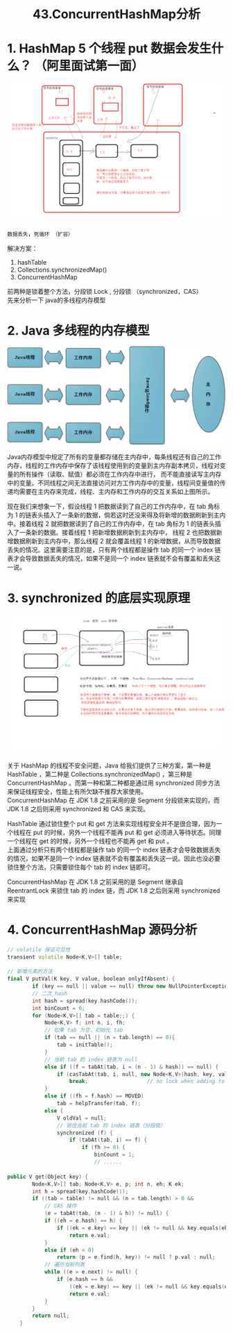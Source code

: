 # <center>43.ConcurrentHashMap分析<center>

# 1. HashMap 5 个线程 put 数据会发生什么？ （阿里面试第一面）

![](../images/43.多线程操作HashMap.png)

`数据丢失`，`死循环 （扩容）`

解决方案：
1. hashTable
2. Collections.synchronizedMap()
3. ConcurrentHashMap

前两种是锁着整个方法，分段锁 Lock , 分段锁 （synchronized，CAS）  
先来分析一下 java的多线程内存模型

# 2. Java 多线程的内存模型

![](../images/43.java多线程的内存模型.png)

Java内存模型中规定了所有的变量都存储在主内存中，每条线程还有自己的工作内存，线程的工作内存中保存了该线程使用到的变量到主内存副本拷贝，线程对变量的所有操作（读取、赋值）都必须在工作内存中进行，
而不能直接读写主内存中的变量。不同线程之间无法直接访问对方工作内存中的变量，线程间变量值的传递均需要在主内存来完成，线程、主内存和工作内存的交互关系如上图所示。


现在我们来想象一下，假设线程 1 把数据读到了自己的工作内存中，在 tab 角标为 1 的链表头插入了一条新的数据，倘若这时还没来得及将新增的数据刷新到主内中。接着线程 2 就把数据读到了自己的工作内存中，在 tab 角标为 1 的链表头插入了一条新的数据。接着线程 1 把新增数据刷新到主内存中，
线程 2 也把数据新增数据刷新到主内存中，那么线程 2 就会覆盖线程 1 的新增数据，从而导致数据丢失的情况。这里需要注意的是，只有两个线程都是操作 tab 的同一个 index 链表才会导致数据丢失的情况，如果不是同一个 index 链表就不会有覆盖和丢失这一说。

# 3. synchronized 的底层实现原理

![](../images/43.synchronized底层实现原理.png)

关于 HashMap 的线程不安全问题，Java 给我们提供了三种方案，第一种是 HashTable ，第二种是 Collections.synchronizedMap() ，第三种是 ConcurrentHashMap 。而第一种和第二种都是通过用 synchronized 同步方法来保证线程安全，性能上有所欠缺不推荐大家使用。  
ConcurrentHashMap 在 JDK 1.8 之前采用的是 Segment 分段锁来实现的，而 JDK 1.8 之后则采用 synchronized 和 CAS 来实现。

HashTable 通过锁住整个 put 和 get 方法来实现线程安全并不是很合理，因为一个线程在 put 的时候，另外一个线程不能再 put 和 get 必须进入等待状态。同理一个线程在 get 的时候，另外一个线程也不能再 get 和 put 。  
上面通过分析只有两个线程都是操作 tab 的同一个 index 链表才会导致数据丢失的情况，如果不是同一个 index 链表就不会有覆盖和丢失这一说。因此也没必要锁住整个方法，只需要锁住每个 tab 的 index 链即可。

ConcurrentHashMap 在 JDK 1.8 之前采用的是 Segment 继承自 ReentrantLock 来锁住 tab 的 index 链，而 JDK 1.8 之后则采用 synchronized 来实现

# 4. ConcurrentHashMap 源码分析

```c++
// volatile 保证可见性
transient volatile Node<K,V>[] table;

// 新增元素的方法
final V putVal(K key, V value, boolean onlyIfAbsent) {
        if (key == null || value == null) throw new NullPointerException();
        // 二次 hash 
        int hash = spread(key.hashCode());
        int binCount = 0;
        for (Node<K,V>[] tab = table;;) {
            Node<K,V> f; int n, i, fh;
            // 如果 tab 为空，初始化 tab
            if (tab == null || (n = tab.length) == 0){
                tab = initTable();
            }
            // 当前 tab 的 index 链表为 null
            else if ((f = tabAt(tab, i = (n - 1) & hash)) == null) {
                if (casTabAt(tab, i, null, new Node<K,V>(hash, key, value, null)))
                    break;                   // no lock when adding to empty bin
            }
            else if ((fh = f.hash) == MOVED)
                tab = helpTransfer(tab, f);
            else {
                V oldVal = null;
                // 锁住当前 tab 的 index 链表（分段锁）
                synchronized (f) {
                    if (tabAt(tab, i) == f) {
                        if (fh >= 0) {
                            binCount = 1;
                            // ......

public V get(Object key) {
        Node<K,V>[] tab; Node<K,V> e, p; int n, eh; K ek;
        int h = spread(key.hashCode());
        if ((tab = table) != null && (n = tab.length) > 0 &&
            // CAS 操作
            (e = tabAt(tab, (n - 1) & h)) != null) {
            if ((eh = e.hash) == h) {
                if ((ek = e.key) == key || (ek != null && key.equals(ek)))
                    return e.val;
            }
            else if (eh < 0)
                return (p = e.find(h, key)) != null ? p.val : null;
            // 遍历当前列表
            while ((e = e.next) != null) {
                if (e.hash == h &&
                    ((ek = e.key) == key || (ek != null && key.equals(ek))))
                    return e.val;
            }
        }
        return null;
    }
```





















